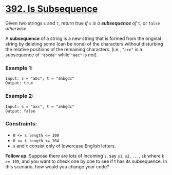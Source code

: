 # [392. Is Subsequence](https://leetcode.com/problems/is-subsequence/)

Given two strings `s` and `t`, return true _if `s` is a **subsequence** of_ `t`, _or_ `false` _otherwise_.

A **subsequence** of a string is a new string that is formed from the original string by deleting some (can be none) of the characters without disturbing the relative positions of the remaining characters. (i.e., `"ace"` is a subsequence of `"abcde"` while `"aec"` is not).

### Example 1:

```
Input: s = "abc", t = "ahbgdc"
Output: true
```

### Example 2:

```
Input: s = "axc", t = "ahbgdc"
Output: false
```

### Constraints:

- `0 <= s.length <= 100`
- `0 <= t.length <= 104`
- `s` and `t` consist only of lowercase English letters.

**Follow up**: Suppose there are lots of incoming `s`, say `s1`, `s2`, `...`, `sk` where `k >= 109`, and you want to check one by one to see if t has its subsequence. In this scenario, how would you change your code?
